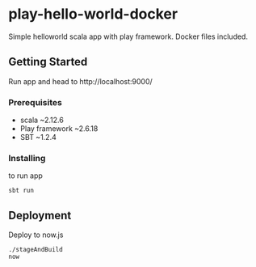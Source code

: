 # play-hello-world-docker

Simple helloworld scala app with play framework. Docker files included. 

## Getting Started

Run app and head to http://localhost:9000/

### Prerequisites

* scala ~2.12.6
* Play framework ~2.6.18
* SBT ~1.2.4


### Installing

to run app

```
sbt run
```

## Deployment

Deploy to now.js
``` 
./stageAndBuild
now
```